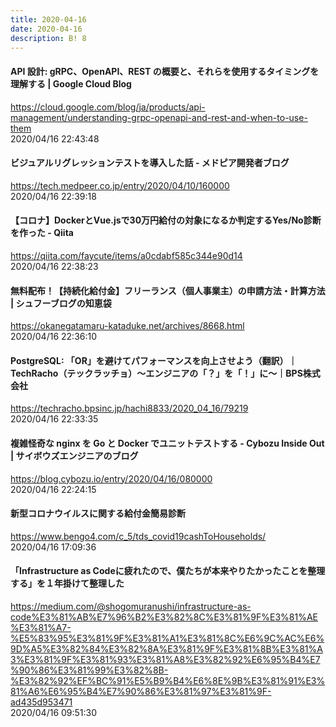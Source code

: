 ```yaml
---
title: 2020-04-16
date: 2020-04-16
description: B! 8
---
```


#### API 設計: gRPC、OpenAPI、REST の概要と、それらを使用するタイミングを理解する | Google Cloud Blog
https://cloud.google.com/blog/ja/products/api-management/understanding-grpc-openapi-and-rest-and-when-to-use-them<br>
2020/04/16 22:43:48<br>


#### ビジュアルリグレッションテストを導入した話 - メドピア開発者ブログ
https://tech.medpeer.co.jp/entry/2020/04/10/160000<br>
2020/04/16 22:39:18<br>


#### 【コロナ】DockerとVue.jsで30万円給付の対象になるか判定するYes/No診断を作った - Qiita
https://qiita.com/faycute/items/a0cdabf585c344e90d14<br>
2020/04/16 22:38:23<br>


#### 無料配布！【持続化給付金】フリーランス（個人事業主）の申請方法・計算方法 | シュフーブログの知恵袋
https://okanegatamaru-kataduke.net/archives/8668.html<br>
2020/04/16 22:36:10<br>


#### PostgreSQL: 「OR」を避けてパフォーマンスを向上させよう（翻訳）｜TechRacho（テックラッチョ）〜エンジニアの「？」を「！」に〜｜BPS株式会社
https://techracho.bpsinc.jp/hachi8833/2020_04_16/79219<br>
2020/04/16 22:33:35<br>


#### 複雑怪奇な nginx を Go と Docker でユニットテストする - Cybozu Inside Out | サイボウズエンジニアのブログ
https://blog.cybozu.io/entry/2020/04/16/080000<br>
2020/04/16 22:24:15<br>


#### 新型コロナウイルスに関する給付金簡易診断
https://www.bengo4.com/c_5/tds_covid19cashToHouseholds/<br>
2020/04/16 17:09:36<br>


#### 「Infrastructure as Codeに疲れたので、僕たちが本来やりたかったことを整理する」を１年掛けて整理した
https://medium.com/@shogomuranushi/infrastructure-as-code%E3%81%AB%E7%96%B2%E3%82%8C%E3%81%9F%E3%81%AE%E3%81%A7-%E5%83%95%E3%81%9F%E3%81%A1%E3%81%8C%E6%9C%AC%E6%9D%A5%E3%82%84%E3%82%8A%E3%81%9F%E3%81%8B%E3%81%A3%E3%81%9F%E3%81%93%E3%81%A8%E3%82%92%E6%95%B4%E7%90%86%E3%81%99%E3%82%8B-%E3%82%92%EF%BC%91%E5%B9%B4%E6%8E%9B%E3%81%91%E3%81%A6%E6%95%B4%E7%90%86%E3%81%97%E3%81%9F-ad435d953471<br>
2020/04/16 09:51:30<br>


